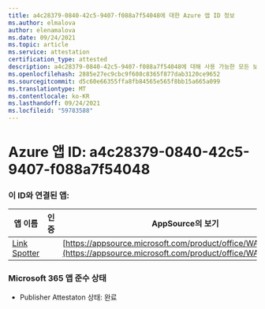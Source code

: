 ```yaml
---
title: a4c28379-0840-42c5-9407-f088a7f54048에 대한 Azure 앱 ID 정보
ms.author: elmalova
author: elenamalova
ms.date: 09/24/2021
ms.topic: article
ms.service: attestation
certification_type: attested
description: a4c28379-0840-42c5-9407-f088a7f54048에 대해 사용 가능한 모든 보안 및 규정 준수 정보입니다.
ms.openlocfilehash: 2885e27ec9cbc9f608c8365f877dab3120ce9652
ms.sourcegitcommit: d5c60e66355ffa8fb84565e565f8bb15a665a099
ms.translationtype: MT
ms.contentlocale: ko-KR
ms.lasthandoff: 09/24/2021
ms.locfileid: "59783588"
---
```

# <a name="azure-app-id-a4c28379-0840-42c5-9407-f088a7f54048"></a>Azure 앱 ID: a4c28379-0840-42c5-9407-f088a7f54048


### <a name="apps-associated-with-this-id"></a>이 ID와 연결된 앱:
| **앱 이름** | **인증** | **AppSource의 보기** |
|--------------|---------------|-----------------------|
| [Link Spotter](https://docs.microsoft.com/microsoft-365-app-certification/forward/WA200003092) |  | [https://appsource.microsoft.com/product/office/WA200003092](https://appsource.microsoft.com/product/office/WA200003092) |

### <a name="microsoft-365-app-compliance-status"></a>Microsoft 365 앱 준수 상태
- Publisher Attestaton 상태: 완료
